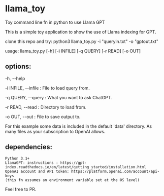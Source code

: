 # llama_toy
Toy command line fn in python to use Llama GPT
 
This is a simple toy application to show the use of Llama indexing for GPT.

clone this repo and try:
python3 llama_toy.py -i "queryin.txt" -o "gptout.txt"

usage: llama_toy.py [-h] [-i INFILE] [-q QUERY] [-r READ] [-o OUT]

## options:
  -h, --help 
  
  -i INFILE, --infile : File to load query from.
  
  -q QUERY, --query : What you want to ask ChatGPT.
  
  -r READ, --read : Directory to load from.
  
  -o OUT, --out : File to save output to.

For this example some data is included in the default 'data' directory. As many files as your subscription to OpenAI allows.

## dependencies:
 	Python 3.1+
	LlamaGPT: instructions : https://gpt-index.readthedocs.io/en/latest/getting_started/installation.html
	OpenAI account and API token: https://platform.openai.com/account/api-keys
	(this fn assumes an environment variable set at the OS level)
	

Feel free to PR. 


	
